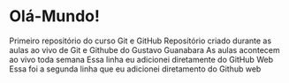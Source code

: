 # Olá-Mundo!
 Primeiro repositório do curso Git e GitHub
 Repositório criado durante as aulas ao vivo de Git e Githube do Gustavo Guanabara
 As aulas acontecem ao vivo toda semana
 Essa linha eu adicionei diretamente do GitHub Web
 Essa foi a segunda linha que eu adicionei diretamento do Github web

